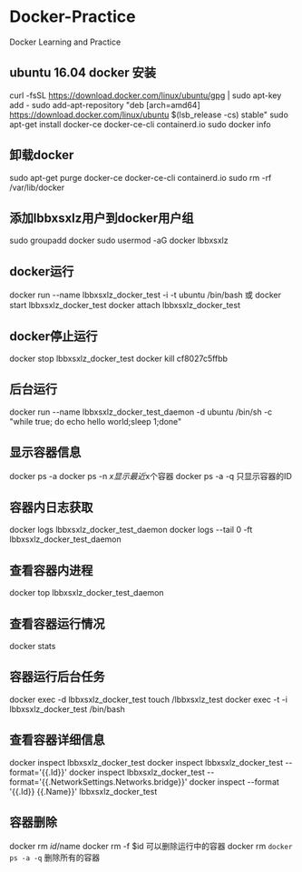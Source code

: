 # Docker-Practice
Docker Learning and Practice

## ubuntu 16.04 docker 安装
curl -fsSL https://download.docker.com/linux/ubuntu/gpg | sudo apt-key add -
sudo add-apt-repository "deb [arch=amd64] https://download.docker.com/linux/ubuntu $(lsb_release -cs) stable"
sudo apt-get install docker-ce docker-ce-cli containerd.io
sudo docker info

## 卸载docker
sudo apt-get purge docker-ce docker-ce-cli containerd.io
sudo rm -rf /var/lib/docker

## 添加lbbxsxlz用户到docker用户组
sudo groupadd docker
sudo usermod -aG docker lbbxsxlz

## docker运行
docker run --name lbbxsxlz_docker_test -i -t ubuntu /bin/bash 或
docker start lbbxsxlz_docker_test
docker attach lbbxsxlz_docker_test

## docker停止运行
docker stop lbbxsxlz_docker_test
docker kill cf8027c5ffbb

## 后台运行
docker run --name lbbxsxlz_docker_test_daemon -d ubuntu /bin/sh -c "while true; do echo hello world;sleep 1;done"

## 显示容器信息
docker ps -a 
docker ps -n $x  显示最近$x个容器
docker ps -a -q  只显示容器的ID

## 容器内日志获取
docker logs lbbxsxlz_docker_test_daemon
docker logs --tail 0 -ft lbbxsxlz_docker_test_daemon

## 查看容器内进程
docker top lbbxsxlz_docker_test_daemon

## 查看容器运行情况
docker stats

## 容器运行后台任务
docker exec -d lbbxsxlz_docker_test touch /lbbxsxlz_test
docker exec -t -i  lbbxsxlz_docker_test /bin/bash

## 查看容器详细信息
docker inspect lbbxsxlz_docker_test
docker inspect lbbxsxlz_docker_test --format='{{.Id}}'
docker inspect lbbxsxlz_docker_test --format='{{.NetworkSettings.Networks.bridge}}'
docker inspect --format '{{.Id}} {{.Name}}' lbbxsxlz_docker_test

## 容器删除 
docker rm $id/$name
docker rm -f $id  可以删除运行中的容器
docker rm `docker ps -a -q`  删除所有的容器

